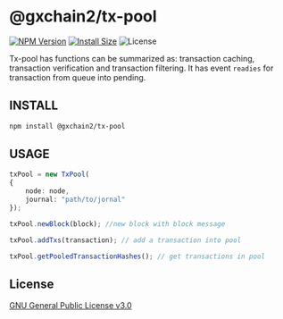 # @gxchain2/tx-pool
[![NPM Version](https://img.shields.io/npm/v/@gxchain2/tx-pool)](https://www.npmjs.org/package/@gxchain2/tx-pool)
[![Install Size](https://packagephobia.now.sh/badge?p=@gxchain2/tx-pool)](https://packagephobia.now.sh/result?p=@gxchain2/tx-pool)
![License](https://img.shields.io/npm/l/@gxchain2/tx-pool)


Tx-pool has functions can be summarized as: transaction caching, transaction verification and transaction filtering.
It has event `readies` for transaction from queue into pending.

## INSTALL

```sh
npm install @gxchain2/tx-pool
```

## USAGE

```ts
txPool = new TxPool(
{ 
    node: node, 
    journal: "path/to/jornal"
});

txPool.newBlock(block); //new block with block message

txPool.addTxs(transaction); // add a transaction into pool

txPool.getPooledTransactionHashes(); // get transactions in pool
```

## License

[GNU General Public License v3.0](https://www.gnu.org/licenses/gpl-3.0.en.html)
